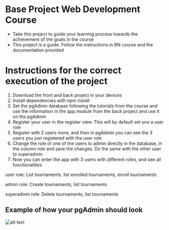 # Base Project Web Development Course

- Take this project to guide your learning process towards the achievement of the goals in the course
- This project is a guide. Follow the instructions in BN course and the documentation provided

# Instructions for the correct execution of the project

1. Download the front and back project in your devices
2. Install dependencies with npm install
3. Set the pgAdmin database following the tutorials from the course and use the information in the app.module from the back project and use it on the pgAdmin
4. Register your user in the register view. This will by default set you a user role
5. Register with 2 users more, and then in pgAdmin you can see the 3 users you just registered with the user role
6. Change the role of one of the users to admin directly in the database, in the column role and save the changes. Do the same with the other user to superadmin
7. Now you can enter the app with 3 users with different roles, and see all functionalities

user role: List tournaments. list enrolled tournaments, enroll tournaments

admin role: Create tournaments, list tournaments

superadmin role: Delete tournaments, list tournaments

## Example of how your pgAdmin should look

![alt text](image.png)
